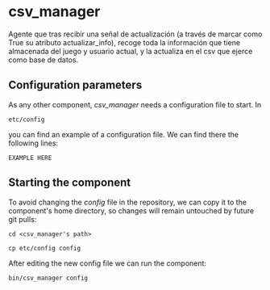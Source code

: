 # csv_manager
Agente que tras recibir una señal de actualización (a través de marcar como True su atributo actualizar_info), recoge toda la información que tiene almacenada del juego y usuario actual, y la actualiza en el csv que ejerce como base de datos.


## Configuration parameters
As any other component, *csv_manager* needs a configuration file to start. In
```
etc/config
```
you can find an example of a configuration file. We can find there the following lines:
```
EXAMPLE HERE
```

## Starting the component
To avoid changing the *config* file in the repository, we can copy it to the component's home directory, so changes will remain untouched by future git pulls:

```
cd <csv_manager's path> 
```
```
cp etc/config config
```

After editing the new config file we can run the component:

```
bin/csv_manager config
```
